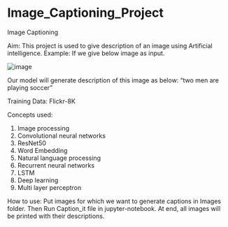 # Image_Captioning_Project

Image Captioning

Aim: This project is used to give description of an image using Artificial intelligence.
Example: If we give below image as input.

![image](https://user-images.githubusercontent.com/32496308/132399629-14a985f4-ee85-4f41-994e-1c892ce02bbb.png)

   
Our model will generate description of this image as below:
“two men are playing soccer”

Training Data: Flickr-8K

Concepts used: 
1.	Image processing
2.	Convolutional neural networks
3.	ResNet50
4.	Word Embedding
5.	Natural language processing
6.	Recurrent neural networks
7.	LSTM
8.	Deep learning
9.	Multi layer perceptron

How to use: Put images for which we want to generate captions in Images folder. Then Run Caption_it file in jupyter-notebook. At end, all images will be printed with their descriptions.

